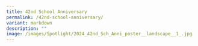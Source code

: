 ```yaml
---
title: 42nd School Anniversary
permalink: /42nd-school-anniversary/
variant: markdown
description: ""
image: /images/Spotlight/2024_42nd_Sch_Anni_poster__landscape__1_.jpg
---
```

